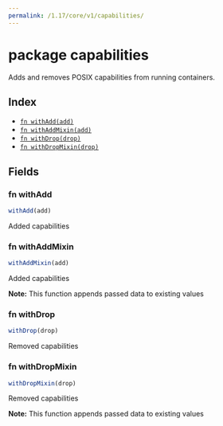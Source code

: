```yaml
---
permalink: /1.17/core/v1/capabilities/
---
```


# package capabilities

Adds and removes POSIX capabilities from running containers.

## Index

* [`fn withAdd(add)`](#fn-withadd)
* [`fn withAddMixin(add)`](#fn-withaddmixin)
* [`fn withDrop(drop)`](#fn-withdrop)
* [`fn withDropMixin(drop)`](#fn-withdropmixin)

## Fields

### fn withAdd

```ts
withAdd(add)
```

Added capabilities

### fn withAddMixin

```ts
withAddMixin(add)
```

Added capabilities

**Note:** This function appends passed data to existing values

### fn withDrop

```ts
withDrop(drop)
```

Removed capabilities

### fn withDropMixin

```ts
withDropMixin(drop)
```

Removed capabilities

**Note:** This function appends passed data to existing values